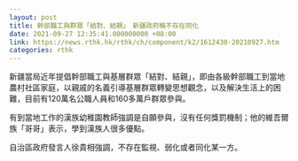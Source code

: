 ```yaml
---
layout: post
title: 幹部職工與群眾「結對、結親」　新疆政府稱不存在同化
date: 2021-09-27 12:35:41.000000000 +08:00
link: https://news.rthk.hk/rthk/ch/component/k2/1612430-20210927.htm
categories: rthk
---
```


新疆當局近年提倡幹部職工與基層群眾「結對、結親」，即由各級幹部職工到當地農村社區家庭，以親戚的名義引導基層群眾轉變思想觀念，以及解決生活上的困難，目前有120萬名公職人員和160多萬戶群眾參與。
 
有到當地工作的漢族幼稚園教師強調是自願參與，沒有任何獎罰機制；他的維吾爾族「哥哥」表示，學到漢族人很多優點。
 
自治區政府發言人徐貴相強調，不存在監視、弱化或者同化某一方。
